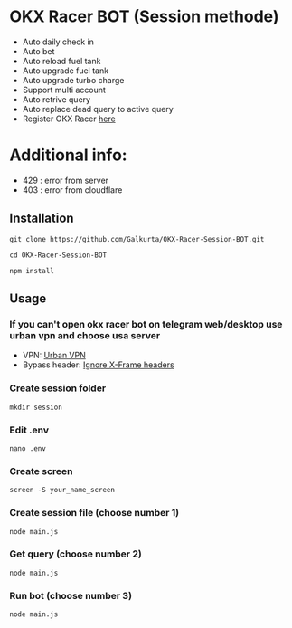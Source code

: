 # OKX Racer BOT (Session methode)

- Auto daily check in
- Auto bet
- Auto reload fuel tank
- Auto upgrade fuel tank
- Auto upgrade turbo charge
- Support multi account
- Auto retrive query
- Auto replace dead query to active query
- Register OKX Racer [here](https://t.me/OKX_official_bot/OKX_Racer?startapp=linkCode_88910038)

# Additional info:
- 429 : error from server
- 403 : error from cloudflare

## Installation

``
git clone https://github.com/Galkurta/OKX-Racer-Session-BOT.git
``

``
cd OKX-Racer-Session-BOT
``

``
npm install
``

## Usage

### If you can't open okx racer bot on telegram web/desktop use urban vpn and choose usa server
- VPN: [Urban VPN](https://chromewebstore.google.com/detail/urban-vpn-proxy/eppiocemhmnlbhjplcgkofciiegomcon)
- Bypass header: [Ignore X-Frame headers](https://chromewebstore.google.com/detail/ignore-x-frame-headers/gleekbfjekiniecknbkamfmkohkpodhe)

### Create session folder

``
mkdir session
``

### Edit .env

``
nano .env
``

### Create screen

``
screen -S your_name_screen
``

### Create session file (choose number 1)

``
node main.js
``

### Get query (choose number 2)

``
node main.js
``

### Run bot (choose number 3)

``
node main.js
``
